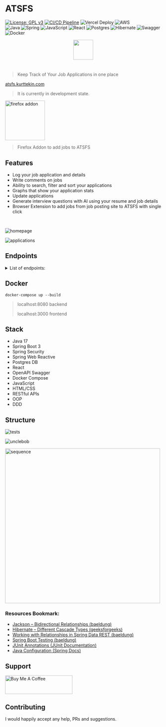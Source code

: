 # ATSFS
[![License: GPL v3](https://img.shields.io/badge/License-GPLv3-blue.svg)](https://www.gnu.org/licenses/gpl-3.0)
[![CI/CD Pipeline](https://github.com/cankurttekin/job-application-tracker/actions/workflows/ci-cd-pipeline.yml/badge.svg)](https://github.com/cankurttekin/job-application-tracker/actions/workflows/ci-cd-pipeline.yml)
![Vercel Deploy](https://deploy-badge.vercel.app/vercel/job-application-tracker-silk)
![AWS](https://img.shields.io/badge/AWS-%23FF9900.svg?style=for-the-badge&logo=amazon-aws&logoColor=white)
<br />
![Java](https://img.shields.io/badge/java-%23ED8B00.svg?style=for-the-badge&logo=openjdk&logoColor=white)
![Spring](https://img.shields.io/badge/spring-%236DB33F.svg?style=for-the-badge&logo=spring&logoColor=white)
![JavaScript](https://img.shields.io/badge/javascript-%23323330.svg?style=for-the-badge&logo=javascript&logoColor=%23F7DF1E)
![React](https://img.shields.io/badge/react-%2320232a.svg?style=for-the-badge&logo=react&logoColor=%2361DAFB)
![Postgres](https://img.shields.io/badge/postgres-%23316192.svg?style=for-the-badge&logo=postgresql&logoColor=white)
![Hibernate](https://img.shields.io/badge/Hibernate-59666C?style=for-the-badge&logo=Hibernate&logoColor=white)
![Swagger](https://img.shields.io/badge/-Swagger-%23Clojure?style=for-the-badge&logo=swagger&logoColor=white)
![Docker](https://img.shields.io/badge/docker-%230db7ed.svg?style=for-the-badge&logo=docker&logoColor=white)
 <p align="center">
  <img height="64" src="/assets/atsfs.png">
</p>

# 

> Keep Track of Your Job Applications in one place


[atsfs.kurttekin.com](https://atsfs.kurttekin.com/)
> It is currently in development state.

<img height="128" src="/assets/firefox.png"
alt="firefox addon">
> Firefox Addon to add jobs to ATSFS

## Features
- Log your job application and details
- Write comments on jobs
- Ability to search, filter and sort your applications
- Graphs that show your application stats
- Update applications
- Generate interview questions with AI using your resume and job details
- Browser Extension to add jobs from job posting site to ATSFS with single click


<br />

<img src="/assets/screenshot-atsfs-home.png"
alt="homepage">

<img src="/assets/screenshot-atsfs.png"
alt="applications">

## Endpoints
<details>
  <summary>List of endpoints:</summary>
<br>
 
`POST`
/api/auth/register 

`POST`
/api/auth/login
login and get new jwt token

`POST`
/api/job-applications (JWT Auth)
Create job application

`GET`
/api/job-applications (JWT Auth)
Get job applications for user

`GET`
/api/job-applications/stats (JWT Auth)
Returns number of applications on application dates

`PUT`
/api/job-applications (JWT Auth)
Update existing job application fields 

`DELETE`
/api/job-applications/{id} (JWT Auth)
Delete single job application

`DELETE`
/api/job-applications/all (JWT Auth)
Delete all job applications

`GET`
/api/resumes (JWT Auth)

`POST`
/api/resumes (JWT Auth)

`POST`
/api/llm/generate-quiz (JWT Auth)

`POST`
/api/llm/generate-interview (JWT Auth)

</details>

## Docker
```
docker-compose up --build
```
> localhost:8080 backend
> 
> localhost:3000 frontend

## Stack
- Java 17
- Spring Boot 3
- Spring Security
- Spring Web Reactive
- Postgres DB
- React
- OpenAPI Swagger
- Docker Compose
- JavaScript
- HTML/CSS
- RESTful APIs
- OOP
- DDD

## Structure
<img src="/assets/structure.png"
     alt="tests"
     >
     
<img src="/assets/unclebob.svg"
     alt="unclebob"
     >
     
<img src="/assets/sequence-diagram.png"
     alt="sequence"
     height="500">

### Resources Bookmark:
- [Jackson – Bidirectional Relationships (baeldung)](https://www.baeldung.com/jackson-bidirectional-relationships-and-infinite-recursion)
- [Hibernate – Different Cascade Types (geeksforgeeks)](https://www.geeksforgeeks.org/hibernate-different-cascade-types/)
- [Working with Relationships in Spring Data REST (baeldung)](https://www.baeldung.com/spring-data-rest-relationships)
- [Spring Boot Testing (baeldung)](https://www.baeldung.com/spring-boot-testing)
- [JUnit Annotations (JUnit Documentation)](https://junit.org/junit5/docs/current/user-guide/#writing-tests-annotations)
- [Java Configuration (Spring Docs)](https://docs.spring.io/spring-security/reference/servlet/configuration/java.html)

## Support
<a href="https://www.buymeacoffee.com/cankurttekin" target="_blank"><img src="https://cdn.buymeacoffee.com/buttons/v2/default-yellow.png" alt="Buy Me A Coffee" style="height: 60px !important;width: 217px !important;" ></a>

## Contributing
I would happily accept any help, PRs and suggestions.
